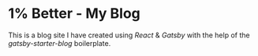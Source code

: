# 1% Better - My Blog


This is a blog site I have created using *React* & *Gatsby* with the help of the *gatsby-starter-blog* boilerplate.

